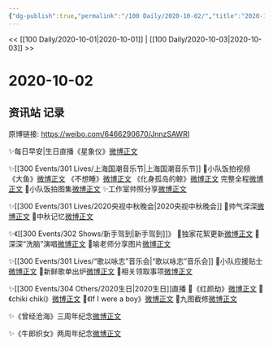 ```yaml
---
{"dg-publish":true,"permalink":"/100 Daily/2020-10-02/","title":"2020-10-02","created":"2023-04-08T14:09:41.688+08:00","updated":"2023-04-08T14:10:29.014+08:00"}
---
```



<< [[100 Daily/2020-10-01\|2020-10-01]] | [[100 Daily/2020-10-03\|2020-10-03]] >>

# 2020-10-02

## 资讯站 记录

原博链接: https://weibo.com/6466290670/JnnzSAWRI

✨每日早安|生日直播《星象仪》[微博正文](https://m.weibo.cn/6466290670/4555496931460705)

✨[[300 Events/301 Lives/上海国潮音乐节\|上海国潮音乐节]]
💫小队饭拍视频
《大鱼》[微博正文](https://m.weibo.cn/6466290670/4555499779658607)
《不想睡》[微博正文](https://m.weibo.cn/6466290670/4555501176621399)
《化身孤岛的鲸》[微博正文](https://m.weibo.cn/6466290670/4555500383373092)
完整全程[微博正文](https://m.weibo.cn/6466290670/4555526567889187)
💫小队饭拍图集[微博正文](https://m.weibo.cn/6466290670/4555527395220096)
✨工作室帅照分享[微博正文](https://m.weibo.cn/6466290670/4555642939119684)

✨[[300 Events/301 Lives/2020央视中秋晚会\|2020央视中秋晚会]]
💫帅气深深[微博正文](https://m.weibo.cn/6466290670/4555525792207576)
💫中秋记忆[微博正文](https://m.weibo.cn/6466290670/4555606796806850)

✨《[[300 Events/302 Shows/新手驾到\|新手驾到]]》
💫独家花絮更新[微博正文](https://m.weibo.cn/6466290670/4555585218157756)
💫深深“洗脑”演唱[微博正文](https://m.weibo.cn/6466290670/4555588257711528)
💫喻老师分享图片[微博正文](https://m.weibo.cn/6466290670/4555718420602966)

✨[[300 Events/301 Lives/“歌以咏志”音乐会\|“歌以咏志”音乐会]]
💫小队应援贴士[微博正文](https://m.weibo.cn/6466290670/4555657930088360)
💫新鲜歌单出炉[微博正文](https://m.weibo.cn/6466290670/4555682470691345)
💫相关领取事项[微博正文](https://m.weibo.cn/6466290670/4555706524513567)

✨[[300 Events/304 Others/2020生日\|2020生日]]直播
💫《红颜劫》[微博正文](https://m.weibo.cn/6466290670/4555708286384864)
💫《chiki chiki》[微博正文](https://m.weibo.cn/6466290670/4555714493946105)
💫《If I were a boy》[微博正文](https://m.weibo.cn/6466290670/4555715127546170)
💫九图截修[微博正文](https://m.weibo.cn/6466290670/4555649755907115)

✨《曾经沧海》三周年纪念[微博正文](https://m.weibo.cn/6466290670/4555609573952824)

✨《牛郎织女》两周年纪念[微博正文](https://m.weibo.cn/6466290670/4555610249503102)
